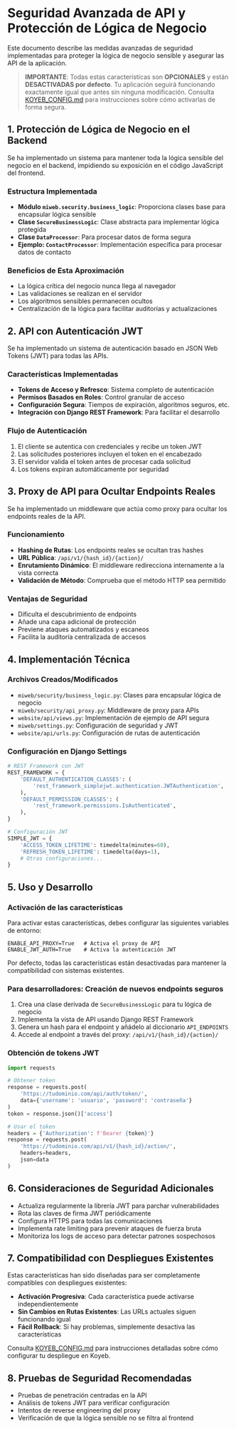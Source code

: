 # Seguridad Avanzada de API y Protección de Lógica de Negocio

Este documento describe las medidas avanzadas de seguridad implementadas para proteger la lógica de negocio sensible y asegurar las API de la aplicación.

> **IMPORTANTE**: Todas estas características son **OPCIONALES** y están **DESACTIVADAS por defecto**. 
> Tu aplicación seguirá funcionando exactamente igual que antes sin ninguna modificación.
> Consulta [KOYEB_CONFIG.md](./KOYEB_CONFIG.md) para instrucciones sobre cómo activarlas de forma segura.

## 1. Protección de Lógica de Negocio en el Backend

Se ha implementado un sistema para mantener toda la lógica sensible del negocio en el backend, impidiendo su exposición en el código JavaScript del frontend.

### Estructura Implementada

- **Módulo `miweb.security.business_logic`**: Proporciona clases base para encapsular lógica sensible
- **Clase `SecureBusinessLogic`**: Clase abstracta para implementar lógica protegida
- **Clase `DataProcessor`**: Para procesar datos de forma segura
- **Ejemplo: `ContactProcessor`**: Implementación específica para procesar datos de contacto

### Beneficios de Esta Aproximación

- La lógica crítica del negocio nunca llega al navegador
- Las validaciones se realizan en el servidor
- Los algoritmos sensibles permanecen ocultos
- Centralización de la lógica para facilitar auditorías y actualizaciones

## 2. API con Autenticación JWT

Se ha implementado un sistema de autenticación basado en JSON Web Tokens (JWT) para todas las APIs.

### Características Implementadas

- **Tokens de Acceso y Refresco**: Sistema completo de autenticación
- **Permisos Basados en Roles**: Control granular de acceso
- **Configuración Segura**: Tiempos de expiración, algoritmos seguros, etc.
- **Integración con Django REST Framework**: Para facilitar el desarrollo

### Flujo de Autenticación

1. El cliente se autentica con credenciales y recibe un token JWT
2. Las solicitudes posteriores incluyen el token en el encabezado
3. El servidor valida el token antes de procesar cada solicitud
4. Los tokens expiran automáticamente por seguridad

## 3. Proxy de API para Ocultar Endpoints Reales

Se ha implementado un middleware que actúa como proxy para ocultar los endpoints reales de la API.

### Funcionamiento

- **Hashing de Rutas**: Los endpoints reales se ocultan tras hashes
- **URL Pública**: `/api/v1/{hash_id}/{action}/`
- **Enrutamiento Dinámico**: El middleware redirecciona internamente a la vista correcta
- **Validación de Método**: Comprueba que el método HTTP sea permitido

### Ventajas de Seguridad

- Dificulta el descubrimiento de endpoints
- Añade una capa adicional de protección
- Previene ataques automatizados y escaneos
- Facilita la auditoría centralizada de accesos

## 4. Implementación Técnica

### Archivos Creados/Modificados

- `miweb/security/business_logic.py`: Clases para encapsular lógica de negocio
- `miweb/security/api_proxy.py`: Middleware de proxy para APIs
- `website/api/views.py`: Implementación de ejemplo de API segura
- `miweb/settings.py`: Configuración de seguridad y JWT
- `website/api/urls.py`: Configuración de rutas de autenticación

### Configuración en Django Settings

```python
# REST Framework con JWT
REST_FRAMEWORK = {
    'DEFAULT_AUTHENTICATION_CLASSES': (
        'rest_framework_simplejwt.authentication.JWTAuthentication',
    ),
    'DEFAULT_PERMISSION_CLASSES': (
        'rest_framework.permissions.IsAuthenticated',
    ),
}

# Configuración JWT
SIMPLE_JWT = {
    'ACCESS_TOKEN_LIFETIME': timedelta(minutes=60),
    'REFRESH_TOKEN_LIFETIME': timedelta(days=1),
    # Otras configuraciones...
}
```

## 5. Uso y Desarrollo

### Activación de las características

Para activar estas características, debes configurar las siguientes variables de entorno:

```
ENABLE_API_PROXY=True   # Activa el proxy de API
ENABLE_JWT_AUTH=True    # Activa la autenticación JWT
```

Por defecto, todas las características están desactivadas para mantener la compatibilidad con sistemas existentes.

### Para desarrolladores: Creación de nuevos endpoints seguros

1. Crea una clase derivada de `SecureBusinessLogic` para tu lógica de negocio
2. Implementa la vista de API usando Django REST Framework
3. Genera un hash para el endpoint y añádelo al diccionario `API_ENDPOINTS`
4. Accede al endpoint a través del proxy: `/api/v1/{hash_id}/{action}/`

### Obtención de tokens JWT

```python
import requests

# Obtener token
response = requests.post(
    'https://tudominio.com/api/auth/token/',
    data={'username': 'usuario', 'password': 'contraseña'}
)
token = response.json()['access']

# Usar el token
headers = {'Authorization': f'Bearer {token}'}
response = requests.post(
    'https://tudominio.com/api/v1/{hash_id}/action/',
    headers=headers,
    json=data
)
```

## 6. Consideraciones de Seguridad Adicionales

- Actualiza regularmente la librería JWT para parchar vulnerabilidades
- Rota las claves de firma JWT periódicamente
- Configura HTTPS para todas las comunicaciones
- Implementa rate limiting para prevenir ataques de fuerza bruta
- Monitoriza los logs de acceso para detectar patrones sospechosos

## 7. Compatibilidad con Despliegues Existentes

Estas características han sido diseñadas para ser completamente compatibles con despliegues existentes:

- **Activación Progresiva**: Cada característica puede activarse independientemente
- **Sin Cambios en Rutas Existentes**: Las URLs actuales siguen funcionando igual
- **Fácil Rollback**: Si hay problemas, simplemente desactiva las características

Consulta [KOYEB_CONFIG.md](./KOYEB_CONFIG.md) para instrucciones detalladas sobre cómo configurar tu despliegue en Koyeb.

## 8. Pruebas de Seguridad Recomendadas

- Pruebas de penetración centradas en la API
- Análisis de tokens JWT para verificar configuración
- Intentos de reverse engineering del proxy
- Verificación de que la lógica sensible no se filtra al frontend